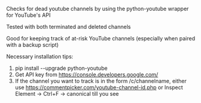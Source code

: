 Checks for dead youtube channels by using the python-youtube wrapper for YouTube's API

Tested with both terminated and deleted channels

Good for keeping track of at-risk YouTube channels (especially when paired with a backup script)

Necessary installation tips:
1. pip install --upgrade python-youtube
2. Get API key from https://console.developers.google.com/
3. If the channel you want to track is in the form /c/channelname, either use https://commentpicker.com/youtube-channel-id.php or Inspect Element -> Ctrl+F -> canonical till you see <link rel="canonical" href="https://www.youtube.com/channel/UC...">